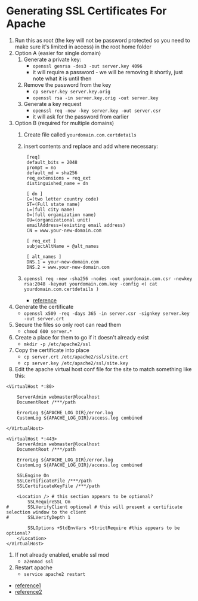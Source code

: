 # Generating SSL Certificates For Apache

1. Run this as root (the key will not be password protected so you need to make sure it's limited in access) in the root home folder
1. Option A (easier for single domain)
	1. Generate a private key:
		* `openssl genrsa -des3 -out server.key 4096`
		* it will require a password - we will be removing it shortly, just note what it is until then
	1. Remove the password from the key
		* `cp server.key server.key.orig`
		* `openssl rsa -in server.key.orig -out server.key`
	1. Generate a key request
		* `openssl req -new -key server.key -out server.csr`
		* it will ask for the password from earlier
1. Option B (required for multiple domains)
	1. Create file called `yourdomain.com.certdetails`
	1. insert contents and replace and add where necessary:

			[req]
			default_bits = 2048
			prompt = no
			default_md = sha256
			req_extensions = req_ext
			distinguished_name = dn

			[ dn ]
			C=(two letter country code)
			ST=(Full state name)
			L=(full city name)
			O=(full organization name)
			OU=(organizational unit)
			emailAddress=(existing email address)
			CN = www.your-new-domain.com

			[ req_ext ]
			subjectAltName = @alt_names

			[ alt_names ]
			DNS.1 = your-new-domain.com
			DNS.2 = www.your-new-domain.com

	1. `openssl req -new -sha256 -nodes -out yourdomain.com.csr -newkey rsa:2048 -keyout yourdomain.com.key -config <( cat yourdomain.com.certdetails )`
		* [reference](http://blog.endpoint.com/2014/10/openssl-csr-with-alternative-names-one.html)
1. Generate the certificate
	* `openssl x509 -req -days 365 -in server.csr -signkey server.key -out server.crt`
1. Secure the files so only root can read them
	* `chmod 600 server.*`
1. Create a place for them to go if it doesn't already exist
	* `mkdir -p /etc/apache2/ssl`
1. Copy the certificate into place
	* `cp server.crt /etc/apache2/ssl/site.crt`
	* `cp server.key /etc/apache2/ssl/site.key`
1. Edit the apache virtual host conf file for the site to match something like this:

```
<VirtualHost *:80>

	ServerAdmin webmaster@localhost
	DocumentRoot /***/path

	ErrorLog ${APACHE_LOG_DIR}/error.log
	CustomLog ${APACHE_LOG_DIR}/access.log combined

</VirtualHost>

<VirtualHost *:443>
	ServerAdmin webmaster@localhost
	DocumentRoot /***/path

	ErrorLog ${APACHE_LOG_DIR}/error.log
	CustomLog ${APACHE_LOG_DIR}/access.log combined

	SSLEngine On
	SSLCertificateFile /***/path
	SSLCertificateKeyFile /***/path

	<Location /> # this section appears to be optional?
		SSLRequireSSL On
#		SSLVerifyClient optional # this will present a certificate selection window to the client
#		SSLVerifyDepth 1

		SSLOptions +StdEnvVars +StrictRequire #this appears to be optional?
	</Location>
</VirtualHost>
```


1. If not already enabled, enable ssl mod
	* `a2enmod ssl`
1. Restart apache
	* `service apache2 restart`


* [reference1](http://www.akadia.com/services/ssh_test_certificate.html)
* [reference2](https://beeznest.wordpress.com/2008/04/25/how-to-configure-https-on-apache-2/)
